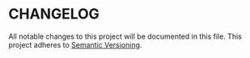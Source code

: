 ---
---
# CHANGELOG

All notable changes to this project will be documented in this file.
This project adheres to [Semantic Versioning](http://semver.org/).
